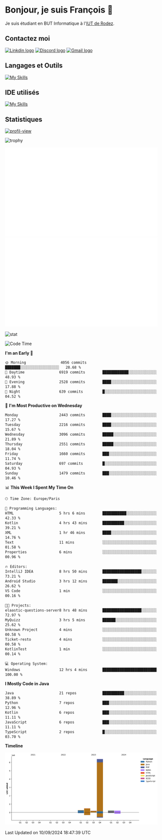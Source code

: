 # Bonjour, je suis François 👋

Je suis étudiant en BUT Informatique à l'[IUT de Rodez](https://iut-rodez.fr).

## Contactez moi

<p>
<a href="https://www.linkedin.com/in/fran%C3%A7ois-de-saint-palais-00985327a/" target="blank"><img src="https://img.shields.io/badge/LinkedIn-0077B5?style=for-the-badge&logo=linkedin&logoColor=white" alt="Linkdin logo"/></a>
<a href="https://discord.gg/francis389" target="blank"><img src="https://img.shields.io/badge/Discord-7289DA?style=for-the-badge&logo=discord&logoColor=white" alt="Discord logo" /></a>
<a href="mailto:francois-sp@gmx.fr" target="blank"><img src="https://img.shields.io/badge/Gmail-D14836?style=for-the-badge&logo=gmail&logoColor=white" alt="Gmail logo"/></a> 
</p>

## Langages et Outils

[![My Skills](https://skillicons.dev/icons?i=java,py,kotlin,spring,git,html,css,sass,svelte,vue,angular,react,bootstrap,ts,jquery,js,php,mysql,sqlite,grafana,linux,windows,figma,postman)](https://skillicons.dev)

## IDE utilisés

[![My Skills](https://skillicons.dev/icons?i=idea,phpstorm,pycharm,androidstudio,vscode,webstorm,eclipse)](https://skillicons.dev)

## Statistiques

[![profil-view](https://komarev.com/ghpvc/?username=francois389&label=Profile%20views&color=0e75b6&style=flat)](https://github.com/ryo-ma/github-profile-trophy)

![trophy](https://github-profile-trophy.vercel.app/?username=Francois389&theme=onedark&column=-1)

![top-lang](https://raw.githubusercontent.com/Francois389/github-stat/master/generated/languages.svg#gh-dark-mode-only)
![](https://raw.githubusercontent.com/Francois389/github-stat/master/generated/overview.svg#gh-dark-mode-only)

![stat](https://github-readme-stats.vercel.app/api?username=francois389&show_icons=true&locale=fr&theme=onedark)

<!--START_SECTION:waka-->
![Code Time](http://img.shields.io/badge/Code%20Time-311%20hrs%2024%20mins-blue)

**I'm an Early 🐤** 

```text
🌞 Morning                4056 commits        ███████░░░░░░░░░░░░░░░░░░   28.68 % 
🌆 Daytime                6919 commits        ████████████░░░░░░░░░░░░░   48.93 % 
🌃 Evening                2528 commits        ████░░░░░░░░░░░░░░░░░░░░░   17.88 % 
🌙 Night                  639 commits         █░░░░░░░░░░░░░░░░░░░░░░░░   04.52 % 
```
📅 **I'm Most Productive on Wednesday** 

```text
Monday                   2443 commits        ████░░░░░░░░░░░░░░░░░░░░░   17.27 % 
Tuesday                  2216 commits        ████░░░░░░░░░░░░░░░░░░░░░   15.67 % 
Wednesday                3096 commits        █████░░░░░░░░░░░░░░░░░░░░   21.89 % 
Thursday                 2551 commits        █████░░░░░░░░░░░░░░░░░░░░   18.04 % 
Friday                   1660 commits        ███░░░░░░░░░░░░░░░░░░░░░░   11.74 % 
Saturday                 697 commits         █░░░░░░░░░░░░░░░░░░░░░░░░   04.93 % 
Sunday                   1479 commits        ███░░░░░░░░░░░░░░░░░░░░░░   10.46 % 
```


📊 **This Week I Spent My Time On** 

```text
🕑︎ Time Zone: Europe/Paris

💬 Programming Languages: 
HTML                     5 hrs 6 mins        ███████████░░░░░░░░░░░░░░   42.33 % 
Kotlin                   4 hrs 43 mins       ██████████░░░░░░░░░░░░░░░   39.21 % 
XML                      1 hr 46 mins        ████░░░░░░░░░░░░░░░░░░░░░   14.76 % 
Text                     11 mins             ░░░░░░░░░░░░░░░░░░░░░░░░░   01.58 % 
Properties               6 mins              ░░░░░░░░░░░░░░░░░░░░░░░░░   00.96 % 

🔥 Editors: 
IntelliJ IDEA            8 hrs 50 mins       ██████████████████░░░░░░░   73.21 % 
Android Studio           3 hrs 12 mins       ███████░░░░░░░░░░░░░░░░░░   26.62 % 
VS Code                  1 min               ░░░░░░░░░░░░░░░░░░░░░░░░░   00.16 % 

🐱‍💻 Projects: 
elaastic-questions-server8 hrs 48 mins       ██████████████████░░░░░░░   72.97 % 
MyQuizz                  3 hrs 5 mins        ██████░░░░░░░░░░░░░░░░░░░   25.62 % 
Unknown Project          4 mins              ░░░░░░░░░░░░░░░░░░░░░░░░░   00.58 % 
Ticket-resto             4 mins              ░░░░░░░░░░░░░░░░░░░░░░░░░   00.58 % 
KotlinTest               1 min               ░░░░░░░░░░░░░░░░░░░░░░░░░   00.14 % 

💻 Operating System: 
Windows                  12 hrs 4 mins       █████████████████████████   100.00 % 
```

**I Mostly Code in Java** 

```text
Java                     21 repos            ██████████░░░░░░░░░░░░░░░   38.89 % 
Python                   7 repos             ███░░░░░░░░░░░░░░░░░░░░░░   12.96 % 
Kotlin                   6 repos             ███░░░░░░░░░░░░░░░░░░░░░░   11.11 % 
JavaScript               6 repos             ███░░░░░░░░░░░░░░░░░░░░░░   11.11 % 
TypeScript               2 repos             █░░░░░░░░░░░░░░░░░░░░░░░░   03.70 % 
```



**Timeline**

![Lines of Code chart](https://raw.githubusercontent.com/Francois389/Francois389/main/assets/bar_graph.png)


 Last Updated on 10/09/2024 18:47:39 UTC
<!--END_SECTION:waka-->
